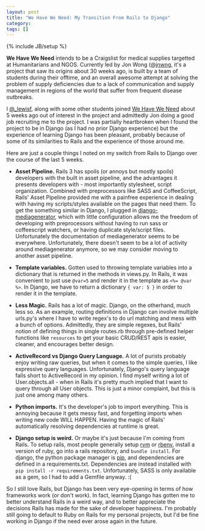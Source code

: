 ```yaml
---
layout: post
title: "We Have We Need: My Transition From Rails to Django"
category: 
tags: []
---
```

{% include JB/setup %}

**We Have We Need** intends to be a Craigslist for medical supplies targetted at Humanitarians and NGOS.
Currently led by Jon Wong ([@jnwng](http://twitter.com/#!/jnwng), it's a project
that saw its origins about 30 weeks ago, is built by a team of students during their
offtime, and an overall awesome attempt at solving the problem of supply deficiencies due to
a lack of communication and supply management in regions of the world that 
suffer from frequent disease outbreaks.

I [@_lewisf](http://twitter.com/#!/_lewisf), along with some other students joined 
[We Have We Need](http://www.wehave-weneed.org) about 5 weeks ago out of interest in the 
project and admittedly Jon doing  a good job recruiting me to the project. I was 
partially heartbroken when I found the project to be in Django (as I had no prior 
Django experience) but the experience of learning Django has been pleasant, probably 
because of some of its similarities to Rails and the experience of those around me.

Here are just a couple things I noted on my switch from Rails to Django over the course
of the last 5 weeks.

- **Asset Pipeline.** Rails 3 has spoils (or annoys but mostly spoils) developers  with the 
built in asset pipeline, and the advantages it presents developers with - most importantly stylesheet, script organization.
Combined with preprocessors like SASS and CoffeeScript, Rails' Asset Pipeline provided me
with a painfree experience in dealing with having my scripts/styles available on the pages
that need them. To get the something similar in Django, I plugged in 
[django-mediagenerator](http://www.allbuttonspressed.com/projects/django-mediagenerator),
which with little configuration allows me the freedom of developing with preprocessors without 
having to run sass or coffeescript watchers, or having duplicate style/script files. Unfortunately
the documentation of mediagenerator seems to be everywhere. Unfortunately, there
doesn't seem to be a lot of activity around mediagenerator anymore, so we may consider moving
to another asset pipeline.

- **Template variables.** Gotten used to throwing template variables into a dictionary that is returned
in the methods in views.py. In Rails, it was convenient to just use `@var=5` and render
it in the template as `<%= @var %>`. In Django, we have to return a dictionary `{ var: 5 }` 
in order to render it in the template.

- **Less Magic.** Rails has a lot of magic. Django, on the otherhand, much less so.
As an example, routing definitions in Django can involve multiple urls.py's where 
I have to write regex's to do url matching and mess with a bunch of options. Admittedly, 
they are simple regexes, but Rails' notion of defining things in single routes.rb through
pre-defined helper functions like `resources` to get your basic CRUD/REST apis is easier,
cleaner, and encourages better design.

- **ActiveRecord vs Django Query Language.** A lot of purists probably enjoy writing raw
queries, but when it comes to the simple queries, I like expressive query languages. Unfortunately,
Django's query language falls short to ActiveRecord in my opinion. I find myself writing a lot of
User.objects.all - when in Rails it's pretty much implied that I want to query through all User objects.
This is just a minor complaint, but this is just one among many others.

- **Python imports.** It's the developer's job to import everything. This is annoying because it gets messy fast, and
forgetting imports when writing new code WILL HAPPEN. Having the magic of Rails' automatically resolving
dependencies at runtime is great.

- **Django setup is weird.** Or maybe it's just because I'm coming from Rails. To setup rails, most people
generally setup [rvm](https://rvm.io//) or [rbenv](http://rbenv.org/), install a version of ruby, go into
a rails repository, and `bundle install`. For django, the python package manager is [pip](http://pypi.python.org/pypi/pip),
and dependencies are defined in a requirements.txt. Dependencies are instead installed with
`pip install -r requirements.txt`. Unfortunately, SASS is only available as a gem, so I had to add a Gemfile anyway. :(

So I still love Rails, but Django has been very eye-opening in terms of how frameworks work (or don't work). 
In fact, learning Django has gotten me to better understand Rails in a weird way, and to better appreciate 
the decisions Rails has made for the sake of developer happiness. I'm probably still going to 
default to Ruby on Rails for my personal projects, but I'd be fine working in Django if the need
ever arose again in the future.
